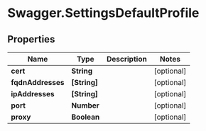# Swagger.SettingsDefaultProfile

## Properties
Name | Type | Description | Notes
------------ | ------------- | ------------- | -------------
**cert** | **String** |  | [optional] 
**fqdnAddresses** | **[String]** |  | [optional] 
**ipAddresses** | **[String]** |  | [optional] 
**port** | **Number** |  | [optional] 
**proxy** | **Boolean** |  | [optional] 


